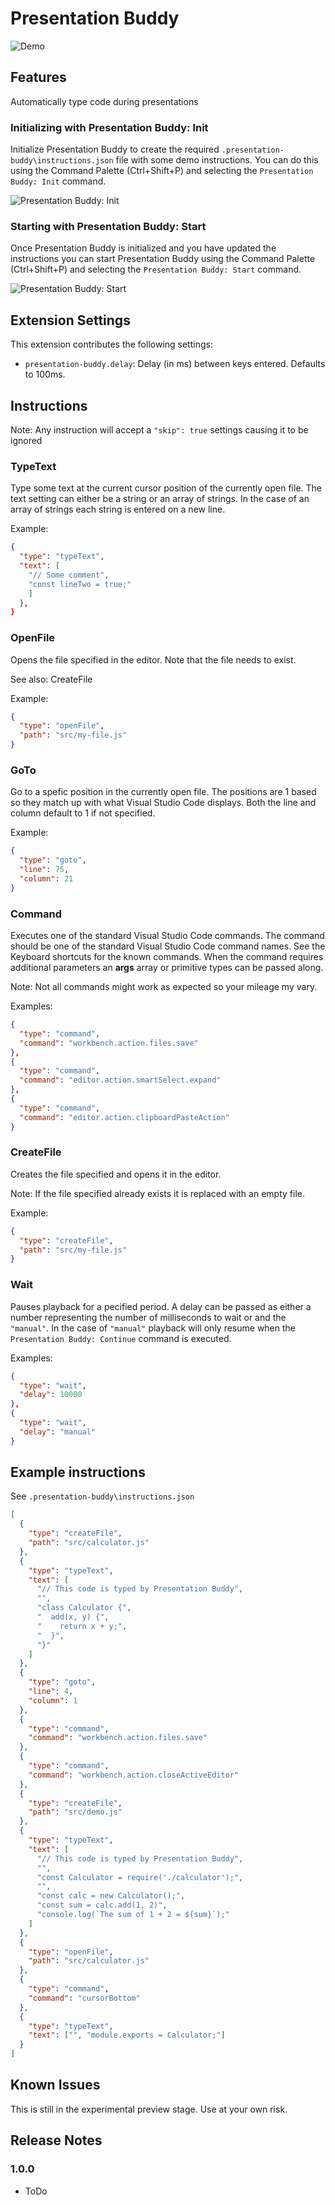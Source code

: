 # Presentation Buddy

![Demo](./images/demo.gif)

## Features

Automatically type code during presentations

### Initializing with Presentation Buddy: Init

Initialize Presentation Buddy to create the required `.presentation-buddy\instructions.json` file with some demo instructions.
You can do this using the Command Palette (Ctrl+Shift+P) and selecting the `Presentation Buddy: Init` command.

![Presentation Buddy: Init](./images/pb-init.png)

### Starting with Presentation Buddy: Start

Once Presentation Buddy is initialized and you have updated the instructions you can start Presentation Buddy using the Command Palette (Ctrl+Shift+P) and selecting the `Presentation Buddy: Start` command.

![Presentation Buddy: Start](./images/pb-start.png)

## Extension Settings

This extension contributes the following settings:

- `presentation-buddy.delay`: Delay (in ms) between keys entered. Defaults to 100ms.

## Instructions

Note: Any instruction will accept a `"skip": true` settings causing it to be ignored

### TypeText

Type some text at the current cursor position of the currently open file. The text setting can either be a string or an array of strings. In the case of an array of strings each string is entered on a new line.

Example:

```JSON
{
  "type": "typeText",
  "text": [
    "// Some comment",
    "const lineTwo = true;"
    ]
  },
}
```

### OpenFile

Opens the file specified in the editor. Note that the file needs to exist.

See also: CreateFile

Example:

```JSON
{
  "type": "openFile",
  "path": "src/my-file.js"
}
```

### GoTo

Go to a spefic position in the currently open file. The positions are 1 based so they match up with what Visual Studio Code displays. Both the line and column default to 1 if not specified.

Example:

```JSON
{
  "type": "goto",
  "line": 75,
  "column": 21
}
```

### Command

Executes one of the standard Visual Studio Code commands. The command should be one of the standard Visual Studio Code command names. See the Keyboard shortcuts for the known commands. When the command requires additional parameters an **args** array or primitive types can be passed along.

Note: Not all commands might work as expected so your mileage my vary.

Examples:

```JSON
{
  "type": "command",
  "command": "workbench.action.files.save"
},
{
  "type": "command",
  "command": "editor.action.smartSelect.expand"
},
{
  "type": "command",
  "command": "editor.action.clipboardPasteAction"
}
```

### CreateFile

Creates the file specified and opens it in the editor.

Note: If the file specified already exists it is replaced with an empty file.

Example:

```JSON
{
  "type": "createFile",
  "path": "src/my-file.js"
}
```

### Wait

Pauses playback for a pecified period. A delay can be passed as either a number representing the number of milliseconds to wait or and the `"manual"`. In the case of `"manual"` playback will only resume when the `Presentation Buddy: Continue` command is executed.

Examples:

```JSON
{
  "type": "wait",
  "delay": 10000
},
{
  "type": "wait",
  "delay": "manual"
}
```

## Example instructions

See `.presentation-buddy\instructions.json`

```json
[
  {
    "type": "createFile",
    "path": "src/calculator.js"
  },
  {
    "type": "typeText",
    "text": [
      "// This code is typed by Presentation Buddy",
      "",
      "class Calculator {",
      "  add(x, y) {",
      "    return x + y;",
      "  }",
      "}"
    ]
  },
  {
    "type": "goto",
    "line": 4,
    "column": 1
  },
  {
    "type": "command",
    "command": "workbench.action.files.save"
  },
  {
    "type": "command",
    "command": "workbench.action.closeActiveEditor"
  },
  {
    "type": "createFile",
    "path": "src/demo.js"
  },
  {
    "type": "typeText",
    "text": [
      "// This code is typed by Presentation Buddy",
      "",
      "const Calculator = require('./calculator');",
      "",
      "const calc = new Calculator();",
      "const sum = calc.add(1, 2)",
      "console.log(`The sum of 1 + 2 = ${sum}`);"
    ]
  },
  {
    "type": "openFile",
    "path": "src/calculator.js"
  },
  {
    "type": "command",
    "command": "cursorBottom"
  },
  {
    "type": "typeText",
    "text": ["", "module.exports = Calculator;"]
  }
]
```

## Known Issues

This is still in the experimental preview stage. Use at your own risk.

## Release Notes

### 1.0.0

- ToDo
